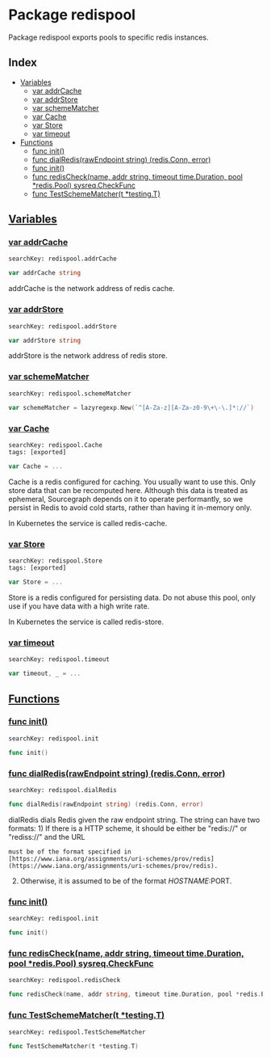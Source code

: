 # Package redispool

Package redispool exports pools to specific redis instances. 

## Index

* [Variables](#var)
    * [var addrCache](#addrCache)
    * [var addrStore](#addrStore)
    * [var schemeMatcher](#schemeMatcher)
    * [var Cache](#Cache)
    * [var Store](#Store)
    * [var timeout](#timeout)
* [Functions](#func)
    * [func init()](#init)
    * [func dialRedis(rawEndpoint string) (redis.Conn, error)](#dialRedis)
    * [func init()](#init)
    * [func redisCheck(name, addr string, timeout time.Duration, pool *redis.Pool) sysreq.CheckFunc](#redisCheck)
    * [func TestSchemeMatcher(t *testing.T)](#TestSchemeMatcher)


## <a id="var" href="#var">Variables</a>

### <a id="addrCache" href="#addrCache">var addrCache</a>

```
searchKey: redispool.addrCache
```

```Go
var addrCache string
```

addrCache is the network address of redis cache. 

### <a id="addrStore" href="#addrStore">var addrStore</a>

```
searchKey: redispool.addrStore
```

```Go
var addrStore string
```

addrStore is the network address of redis store. 

### <a id="schemeMatcher" href="#schemeMatcher">var schemeMatcher</a>

```
searchKey: redispool.schemeMatcher
```

```Go
var schemeMatcher = lazyregexp.New(`^[A-Za-z][A-Za-z0-9\+\-\.]*://`)
```

### <a id="Cache" href="#Cache">var Cache</a>

```
searchKey: redispool.Cache
tags: [exported]
```

```Go
var Cache = ...
```

Cache is a redis configured for caching. You usually want to use this. Only store data that can be recomputed here. Although this data is treated as ephemeral, Sourcegraph depends on it to operate performantly, so we persist in Redis to avoid cold starts, rather than having it in-memory only. 

In Kubernetes the service is called redis-cache. 

### <a id="Store" href="#Store">var Store</a>

```
searchKey: redispool.Store
tags: [exported]
```

```Go
var Store = ...
```

Store is a redis configured for persisting data. Do not abuse this pool, only use if you have data with a high write rate. 

In Kubernetes the service is called redis-store. 

### <a id="timeout" href="#timeout">var timeout</a>

```
searchKey: redispool.timeout
```

```Go
var timeout, _ = ...
```

## <a id="func" href="#func">Functions</a>

### <a id="init" href="#init">func init()</a>

```
searchKey: redispool.init
```

```Go
func init()
```

### <a id="dialRedis" href="#dialRedis">func dialRedis(rawEndpoint string) (redis.Conn, error)</a>

```
searchKey: redispool.dialRedis
```

```Go
func dialRedis(rawEndpoint string) (redis.Conn, error)
```

dialRedis dials Redis given the raw endpoint string. The string can have two formats: 1) If there is a HTTP scheme, it should be either be "redis://" or "rediss://" and the URL 

```
must be of the format specified in [https://www.iana.org/assignments/uri-schemes/prov/redis](https://www.iana.org/assignments/uri-schemes/prov/redis).

```
2) Otherwise, it is assumed to be of the format $HOSTNAME:$PORT. 

### <a id="init" href="#init">func init()</a>

```
searchKey: redispool.init
```

```Go
func init()
```

### <a id="redisCheck" href="#redisCheck">func redisCheck(name, addr string, timeout time.Duration, pool *redis.Pool) sysreq.CheckFunc</a>

```
searchKey: redispool.redisCheck
```

```Go
func redisCheck(name, addr string, timeout time.Duration, pool *redis.Pool) sysreq.CheckFunc
```

### <a id="TestSchemeMatcher" href="#TestSchemeMatcher">func TestSchemeMatcher(t *testing.T)</a>

```
searchKey: redispool.TestSchemeMatcher
```

```Go
func TestSchemeMatcher(t *testing.T)
```

